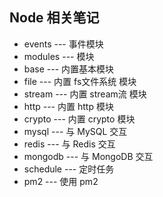 ## Node 相关笔记

* events            ---  事件模块
* modules           ---  模块
* base              ---  内置基本模块
* file              ---  内置 fs文件系统 模块
* stream            ---  内置 stream流 模块
* http              ---  内置 http 模块
* crypto            ---  内置 crypto 模块
* mysql             ---  与 MySQL 交互
* redis             ---  与 Redis 交互
* mongodb           ---  与 MongoDB 交互
* schedule          ---  定时任务
* pm2               ---  使用 pm2

